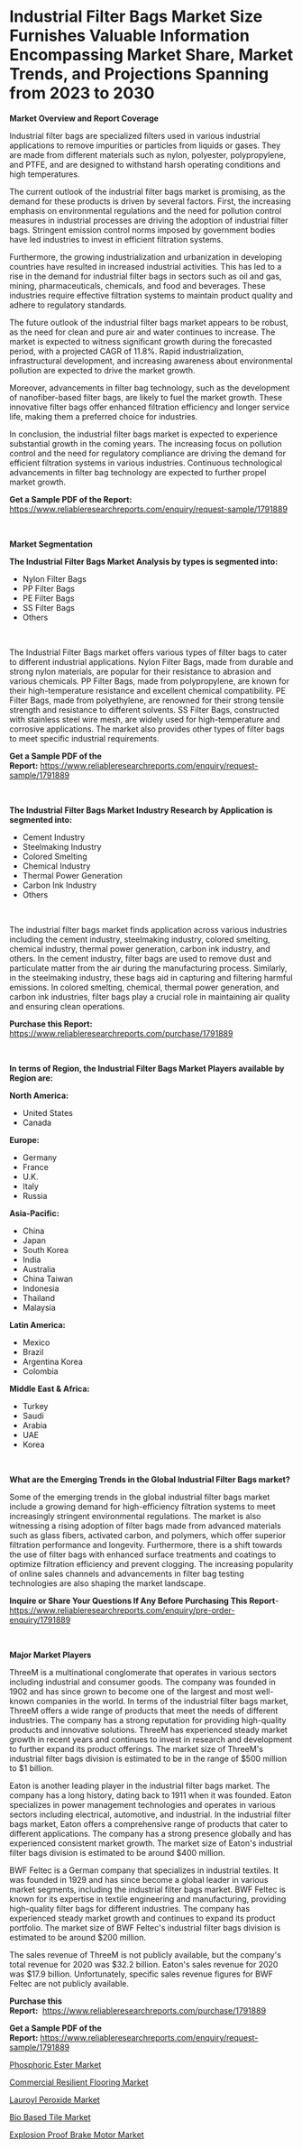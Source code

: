<p><h1>Industrial Filter Bags Market Size Furnishes Valuable Information Encompassing Market Share, Market Trends, and Projections Spanning from 2023 to 2030</h1></p><p><strong>Market Overview and Report Coverage</strong></p>
<p><p>Industrial filter bags are specialized filters used in various industrial applications to remove impurities or particles from liquids or gases. They are made from different materials such as nylon, polyester, polypropylene, and PTFE, and are designed to withstand harsh operating conditions and high temperatures.</p><p>The current outlook of the industrial filter bags market is promising, as the demand for these products is driven by several factors. First, the increasing emphasis on environmental regulations and the need for pollution control measures in industrial processes are driving the adoption of industrial filter bags. Stringent emission control norms imposed by government bodies have led industries to invest in efficient filtration systems.</p><p>Furthermore, the growing industrialization and urbanization in developing countries have resulted in increased industrial activities. This has led to a rise in the demand for industrial filter bags in sectors such as oil and gas, mining, pharmaceuticals, chemicals, and food and beverages. These industries require effective filtration systems to maintain product quality and adhere to regulatory standards.</p><p>The future outlook of the industrial filter bags market appears to be robust, as the need for clean and pure air and water continues to increase. The market is expected to witness significant growth during the forecasted period, with a projected CAGR of 11.8%. Rapid industrialization, infrastructural development, and increasing awareness about environmental pollution are expected to drive the market growth.</p><p>Moreover, advancements in filter bag technology, such as the development of nanofiber-based filter bags, are likely to fuel the market growth. These innovative filter bags offer enhanced filtration efficiency and longer service life, making them a preferred choice for industries.</p><p>In conclusion, the industrial filter bags market is expected to experience substantial growth in the coming years. The increasing focus on pollution control and the need for regulatory compliance are driving the demand for efficient filtration systems in various industries. Continuous technological advancements in filter bag technology are expected to further propel market growth.</p></p>
<p><strong>Get a Sample PDF of the Report:</strong> <a href="https://www.reliableresearchreports.com/enquiry/request-sample/1791889">https://www.reliableresearchreports.com/enquiry/request-sample/1791889</a></p>
<p>&nbsp;</p>
<p><strong>Market Segmentation</strong></p>
<p><strong>The Industrial Filter Bags Market Analysis by types is segmented into:</strong></p>
<p><ul><li>Nylon Filter Bags</li><li>PP Filter Bags</li><li>PE Filter Bags</li><li>SS Filter Bags</li><li>Others</li></ul></p>
<p>&nbsp;</p>
<p><p>The Industrial Filter Bags market offers various types of filter bags to cater to different industrial applications. Nylon Filter Bags, made from durable and strong nylon materials, are popular for their resistance to abrasion and various chemicals. PP Filter Bags, made from polypropylene, are known for their high-temperature resistance and excellent chemical compatibility. PE Filter Bags, made from polyethylene, are renowned for their strong tensile strength and resistance to different solvents. SS Filter Bags, constructed with stainless steel wire mesh, are widely used for high-temperature and corrosive applications. The market also provides other types of filter bags to meet specific industrial requirements.</p></p>
<p><strong>Get a Sample PDF of the Report:</strong>&nbsp;<a href="https://www.reliableresearchreports.com/enquiry/request-sample/1791889">https://www.reliableresearchreports.com/enquiry/request-sample/1791889</a></p>
<p>&nbsp;</p>
<p><strong>The Industrial Filter Bags Market Industry Research by Application is segmented into:</strong></p>
<p><ul><li>Cement Industry</li><li>Steelmaking Industry</li><li>Colored Smelting</li><li>Chemical Industry</li><li>Thermal Power Generation</li><li>Carbon Ink Industry</li><li>Others</li></ul></p>
<p>&nbsp;</p>
<p><p>The industrial filter bags market finds application across various industries including the cement industry, steelmaking industry, colored smelting, chemical industry, thermal power generation, carbon ink industry, and others. In the cement industry, filter bags are used to remove dust and particulate matter from the air during the manufacturing process. Similarly, in the steelmaking industry, these bags aid in capturing and filtering harmful emissions. In colored smelting, chemical, thermal power generation, and carbon ink industries, filter bags play a crucial role in maintaining air quality and ensuring clean operations.</p></p>
<p><strong>Purchase this Report:</strong>&nbsp; <a href="https://www.reliableresearchreports.com/purchase/1791889">https://www.reliableresearchreports.com/purchase/1791889</a></p>
<p>&nbsp;</p>
<p><strong>In terms of Region, the Industrial Filter Bags Market Players available by Region are:</strong></p>
<p>
    <p> <strong> North America: </strong>
        <ul>
            <li>United States</li>
            <li>Canada</li>
        </ul>
        </p> 
    <p> <strong> Europe: </strong>
        <ul>
            <li>Germany</li>
            <li>France</li>
            <li>U.K.</li>
            <li>Italy</li>
            <li>Russia</li>
        </ul>
        </p> 
    <p> <strong> Asia-Pacific: </strong>
        <ul>
            <li>China</li>
            <li>Japan</li>
            <li>South Korea</li>
            <li>India</li>
            <li>Australia</li>
            <li>China Taiwan</li>
            <li>Indonesia</li>
            <li>Thailand</li>
            <li>Malaysia</li>
        </ul>
        </p> 
    <p> <strong> Latin America: </strong>
        <ul>
            <li>Mexico</li>
            <li>Brazil</li>
            <li>Argentina Korea</li>
            <li>Colombia</li>
        </ul>
        </p> 
    <p> <strong> Middle East & Africa: </strong>
        <ul>
            <li>Turkey</li>
            <li>Saudi</li>
            <li>Arabia</li>
            <li>UAE</li>
            <li>Korea</li>
        </ul>
    </p>
    </p>
<p>&nbsp;</p>
<p><strong>What are the Emerging Trends in the Global Industrial Filter Bags market?</strong></p>
<p><p>Some of the emerging trends in the global industrial filter bags market include a growing demand for high-efficiency filtration systems to meet increasingly stringent environmental regulations. The market is also witnessing a rising adoption of filter bags made from advanced materials such as glass fibers, activated carbon, and polymers, which offer superior filtration performance and longevity. Furthermore, there is a shift towards the use of filter bags with enhanced surface treatments and coatings to optimize filtration efficiency and prevent clogging. The increasing popularity of online sales channels and advancements in filter bag testing technologies are also shaping the market landscape.</p></p>
<p><strong>Inquire or Share Your Questions If Any Before Purchasing This Report</strong>- <a href="https://www.reliableresearchreports.com/enquiry/pre-order-enquiry/1791889">https://www.reliableresearchreports.com/enquiry/pre-order-enquiry/1791889</a></p>
<p>&nbsp;</p>
<p><strong>Major Market Players</strong></p>
<p><p>ThreeM is a multinational conglomerate that operates in various sectors including industrial and consumer goods. The company was founded in 1902 and has since grown to become one of the largest and most well-known companies in the world. In terms of the industrial filter bags market, ThreeM offers a wide range of products that meet the needs of different industries. The company has a strong reputation for providing high-quality products and innovative solutions. ThreeM has experienced steady market growth in recent years and continues to invest in research and development to further expand its product offerings. The market size of ThreeM's industrial filter bags division is estimated to be in the range of $500 million to $1 billion.</p><p>Eaton is another leading player in the industrial filter bags market. The company has a long history, dating back to 1911 when it was founded. Eaton specializes in power management technologies and operates in various sectors including electrical, automotive, and industrial. In the industrial filter bags market, Eaton offers a comprehensive range of products that cater to different applications. The company has a strong presence globally and has experienced consistent market growth. The market size of Eaton's industrial filter bags division is estimated to be around $400 million.</p><p>BWF Feltec is a German company that specializes in industrial textiles. It was founded in 1929 and has since become a global leader in various market segments, including the industrial filter bags market. BWF Feltec is known for its expertise in textile engineering and manufacturing, providing high-quality filter bags for different industries. The company has experienced steady market growth and continues to expand its product portfolio. The market size of BWF Feltec's industrial filter bags division is estimated to be around $200 million.</p><p>The sales revenue of ThreeM is not publicly available, but the company's total revenue for 2020 was $32.2 billion. Eaton's sales revenue for 2020 was $17.9 billion. Unfortunately, specific sales revenue figures for BWF Feltec are not publicly available.</p></p>
<p><strong>Purchase this Report:</strong>&nbsp;&nbsp;<a href="https://www.reliableresearchreports.com/purchase/1791889">https://www.reliableresearchreports.com/purchase/1791889</a></p>
<p></p>
<p><strong>Get a Sample PDF of the Report:</strong>&nbsp;<a href="https://www.reliableresearchreports.com/enquiry/request-sample/1791889">https://www.reliableresearchreports.com/enquiry/request-sample/1791889</a></p>
<p><p><a href="https://github.com/amae102299/Market-Research-Report-List-1/blob/main/phosphoric-ester-market.md">Phosphoric Ester Market</a></p><p><a href="https://medium.com/@toneygrimes2023/commercial-resilient-flooring-market-analysis-its-cagr-market-segmentation-and-global-industry-6cedf1a5444c">Commercial Resilient Flooring Market</a></p><p><a href="https://github.com/prosalinda88/Market-Research-Report-List-1/blob/main/lauroyl-peroxide-market.md">Lauroyl Peroxide Market</a></p><p><a href="https://medium.com/@maeganbraun/bio-based-tile-market-size-cagr-trends-2024-2030-e3a5c82d7199">Bio Based Tile Market</a></p><p><a href="https://medium.com/@akshatreportprime/explosion-proof-brake-motor-market-insight-market-trends-growth-forecasted-from-2023-to-2030-eb3461faaf1a">Explosion Proof Brake Motor Market</a></p></p>